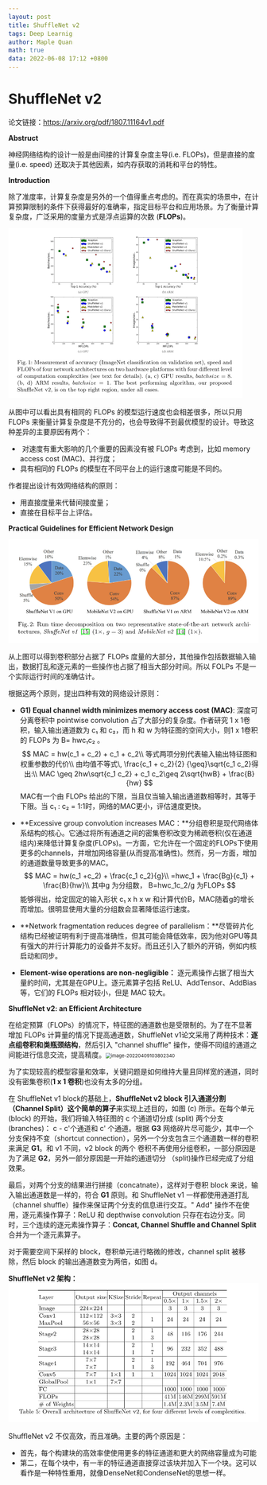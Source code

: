 ```yaml
---
layout: post
title: ShuffleNet v2
tags: Deep Learnig
author: Maple Quan
math: true
data: 2022-06-08 17:12 +0800
---
```


# ShuffleNet v2

论文链接：https://arxiv.org/pdf/1807.11164v1.pdf

**Abstruct**

神经网络结构的设计一般是由间接的计算复杂度主导(i.e. FLOPs)，但是直接的度量(i.e. speed) 还取决于其他因素，如内存获取的消耗和平台的特性。

**Introduction**

除了准度率，计算复杂度是另外的一个值得重点考虑的。而在真实的场景中，在计算预算限制的条件下获得最好的准确率，指定目标平台和应用场景。为了衡量计算复杂度，广泛采用的度量方式是浮点运算的次数 (**FLOPs**)。

<img src="Pictures\image-20220408160509216.png" alt="image-20220408160509216" style="zoom: 50%;" />

从图中可以看出具有相同的 FLOPs 的模型运行速度也会相差很多，所以只用 FLOPs 来衡量计算复杂度是不充分的，也会导致得不到最优模型的设计。导致这种差异的主要原因有两个：

- ​	对速度有重大影响的几个重要的因素没有被 FLOPs 考虑到，比如 memory access cost (MAC)、并行度；
- 具有相同的 FLOPs 的模型在不同平台上的运行速度可能是不同的。

作者提出设计有效网络结构的原则：

- 用直接度量来代替间接度量；
- 直接在目标平台上评估。

**Practical Guidelines for Efficient Network Design**

![image-20220408161936587](Pictures\image-20220408161936587.png)

从上图可以得到卷积部分占据了 FLOPs 度量的大部分，其他操作包括数据输入输出，数据打乱和逐元素的一些操作也占据了相当大部分时间。所以 FOLPs 不是一个实际运行时间的准确估计。

根据这两个原则，提出四种有效的网络设计原则：

- **G1) Equal channel width minimizes memory access cost (MAC)**: 深度可分离卷积中 pointwise convolution 占了大部分的复杂度。作者研究 1 x 1卷积，输入输出通道数为 c₁ 和 c₂，而 h 和 w 为特征图的空间大小，则1 x 1卷积的 FLOPs 为 B= hwc₁c₂ 。
  $$
  MAC = hw(c_1 + c_2) + c_1 + c_2\\
  等式两项分别代表输入输出特征图和权重参数的代价\\
  由均值不等式\, \frac{c_1 + c_2}{2} {\geq}\sqrt{c_1 c_2}得出:\\
  MAC \geq 2hw\sqrt{c_1 c_2} + c_1 c_2\geq 2\sqrt{hwB} + \frac{B}{hw}
  $$
  MAC有一个由 FLOPs 给出的下限，当且仅当输入输出通道数相等时，其等于下限。当 c₁ : c₂ = 1:1时，网络的MAC更小，评估速度更快。
  
- **Excessive group convolution increases MAC：**分组卷积是现代网络体系结构的核心。它通过将所有通道之间的密集卷积改变为稀疏卷积(仅在通道组内)来降低计算复杂度(FLOPs)。一方面，它允许在一个固定的FLOPs下使用更多的channels，并增加网络容量(从而提高准确性)。然而，另一方面，增加的通道数量导致更多的MAC。
  $$
  MAC = hw(c_1 +c_2) + \frac{c_1 c_2}{g}\\
  =hwc_1 + \frac{Bg}{c_1} + \frac{B}{hw}\\
  其中g 为分组数， B=hwc_1c_2/g 为FLOPs
  $$
  能够得出，给定固定的输入形状 c₁ x h x w 和计算代价B，MAC随着g的增长而增加。很明显使用大量的分组数会显著降低运行速度。
  
- **Network fragmentation reduces degree of parallelism：**尽管碎片化结构已经被证明有利于提高准确性，但其可能会降低效率，因为他对GPU等具有强大的并行计算能力的设备并不友好。而且还引入了额外的开销，例如内核启动和同步。

- **Element-wise operations are non-negligible：** 逐元素操作占据了相当大量的时间，尤其是在GPU上。逐元素算子包括 ReLU、AddTensor、AddBias等，它们的 FLOPs 相对较小，但是 MAC 较大。

**ShuffleNet v2: an Efficient Architecture**

在给定预算（FLOPs）的情况下，特征图的通道数也是受限制的。为了在不显著增加 FLOPs 计算量的情况下提高通道数，ShuffleNet v1论文采用了两种技术：**逐点组卷积和类瓶颈结构**，然后引入 "channel shuffle" 操作，使得不同组的通道之间能进行信息交流，提高精度。<img src="D:\Note\Pictures\image-20220409103802340.png" alt="image-20220409103802340" style="zoom: 67%;" />

为了实现较高的模型容量和效率，关键问题是如何维持大量且同样宽的通道，同时没有密集卷积(**1 x 1 卷积**)也没有太多的分组。

在 ShuffleNet v1 block的基础上，**ShuffleNet v2 block 引入通道分割（Channel Split）这个简单的算子**来实现上述目的，如图 (c) 所示。在每个单元 (block) 的开始，我们将输入特征图的  c 个通道切分成 (split) 两个分支 (branches)： c - c'个通道和 c' 个通道。根据 **G3** 网络碎片尽可能少，其中一个分支保持不变（shortcut connection），另外一个分支包含三个通道数一样的卷积来满足 **G1**。和 v1 不同，v2 block 的两个 卷积不再使用分组卷积，一部分原因是为了满足 **G2**，另外一部分原因是一开始的通道切分 （split)操作已经完成了分组效果。

最后，对两个分支的结果进行拼接（concatnate），这样对于卷积 block 来说，输入输出通道数是一样的，符合 **G1** 原则。和 ShuffleNet v1 一样都使用通道打乱（channel shuffle）操作来保证两个分支的信息进行交互。" Add" 操作不在使用，逐元素操作算子：ReLU 和 depthwise convolution 只存在右边分支。同时，三个连续的逐元素操作算子：**Concat, Channel Shuffle and Channel Split** 合并为一个逐元素算子。

对于需要空间下采样的 block，卷积单元进行略微的修改，channel split 被移除，然后 block 的输出通道数变为两倍，如图 d。

**ShuffleNet v2 架构：**![image-20220409105719288](Pictures\image-20220409105719288.png)

ShuffleNet v2 不仅高效，而且准确。主要的两个原因是：

- 首先，每个构建块的高效率使使用更多的特征通道和更大的网络容量成为可能
- 第二，在每个块中，有一半的特征通道直接穿过该块并加入下一个块。这可以看作是一种特性重用，就像DenseNet和CondenseNet的思想一样。